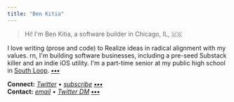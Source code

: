 ```yaml
---
title: "Ben Kitia"
---
```


> Hi! I'm Ben Kitia, a software builder in Chicago, IL, 🇺🇸

I love writing (prose and code) to Realize ideas in radical alignment with my values. rn, I'm building software businesses, including a pre-seed Substack killer and an indie iOS utility. I'm a part-time senior at my public high school in [South Loop](https://www.flickr.com/search/?sort=interestingness-desc&safe_search=1&text=southloop&view_all=1). **_[•••](/about)_**

**Connect:** _[Twitter](https://twitter.com/benkitia)_ • _[subscribe](/subscribe)_ **_[•••](/connect)_**  
**Contact:** _[email](https://www.kitia.net/email)_ • _[Twitter DM](https://twitter.com/messages/compose?recipient_id=1188270454303277056)_ **_[•••](/contact)_**
